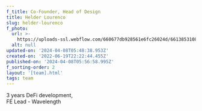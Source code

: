 ```yaml
---
f_title: Co-Founder, Head of Design
title: Helder Lourenco
slug: helder-lourenco
f_photo:
  url: >-
    https://uploads-ssl.webflow.com/660677db928561e6fc26024d/66138531084bd6465508223c_helder-v2.jpg
  alt: null
updated-on: '2024-04-08T05:48:38.953Z'
created-on: '2022-06-19T22:22:44.455Z'
published-on: '2024-04-08T05:56:58.995Z'
f_sorting-order: 2
layout: '[team].html'
tags: team
---
```


3 years DeFi development,  
FE Lead - Wavelength
